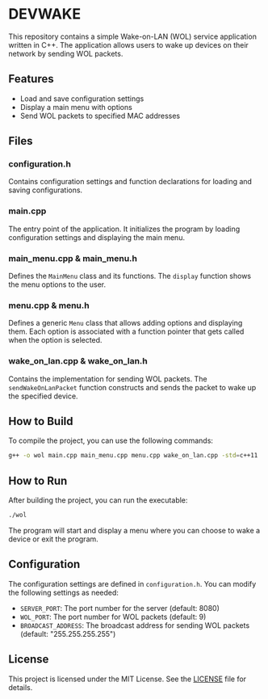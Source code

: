 
# DEVWAKE

This repository contains a simple Wake-on-LAN (WOL) service application written in C++. The application allows users to wake up devices on their network by sending WOL packets.

## Features

- Load and save configuration settings
- Display a main menu with options
- Send WOL packets to specified MAC addresses

## Files

### configuration.h

Contains configuration settings and function declarations for loading and saving configurations.

### main.cpp

The entry point of the application. It initializes the program by loading configuration settings and displaying the main menu.

### main_menu.cpp & main_menu.h

Defines the `MainMenu` class and its functions. The `display` function shows the menu options to the user.

### menu.cpp & menu.h

Defines a generic `Menu` class that allows adding options and displaying them. Each option is associated with a function pointer that gets called when the option is selected.

### wake_on_lan.cpp & wake_on_lan.h

Contains the implementation for sending WOL packets. The `sendWakeOnLanPacket` function constructs and sends the packet to wake up the specified device.

## How to Build

To compile the project, you can use the following commands:

```sh
g++ -o wol main.cpp main_menu.cpp menu.cpp wake_on_lan.cpp -std=c++11
```

## How to Run

After building the project, you can run the executable:

```sh
./wol
```

The program will start and display a menu where you can choose to wake a device or exit the program.

## Configuration

The configuration settings are defined in `configuration.h`. You can modify the following settings as needed:

- `SERVER_PORT`: The port number for the server (default: 8080)
- `WOL_PORT`: The port number for WOL packets (default: 9)
- `BROADCAST_ADDRESS`: The broadcast address for sending WOL packets (default: "255.255.255.255")

## License

This project is licensed under the MIT License. See the [LICENSE](LICENSE) file for details.
